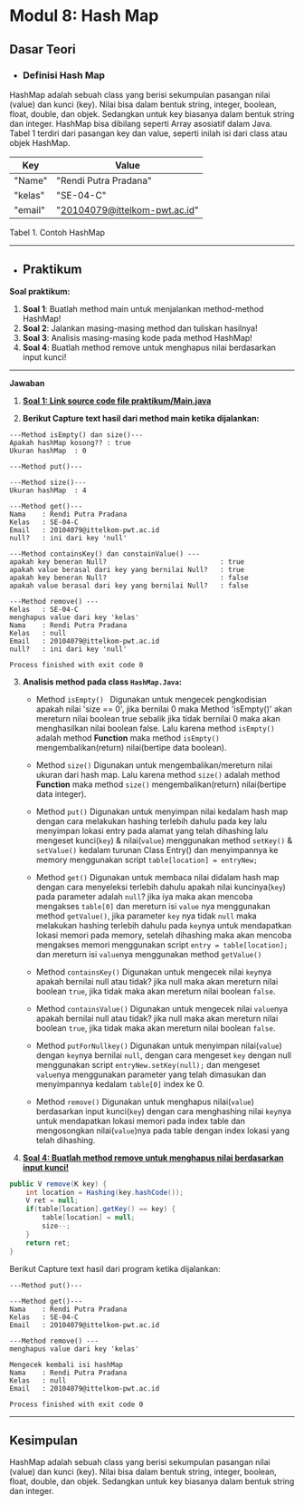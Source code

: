 # Modul 8: Hash Map

## Dasar Teori

- ### Definisi Hash Map
HashMap adalah sebuah class yang berisi sekumpulan pasangan nilai (value) dan kunci (key). Nilai bisa dalam bentuk string, integer, boolean, float, double, dan objek. Sedangkan untuk key biasanya dalam bentuk string dan integer. HashMap bisa dibilang seperti Array asosiatif dalam Java. Tabel 1 terdiri dari pasangan key dan value, seperti inilah isi dari class atau objek HashMap.



| Key | Value |
| ----- | ----- |
| "Name" | "Rendi Putra Pradana" |
| "kelas" | "SE-04-C" |
| "email" | "20104079@ittelkom-pwt.ac.id" |
Tabel 1. Contoh HashMap


---
- ## Praktikum

**Soal praktikum:**
1. **Soal 1**:   Buatlah method main untuk menjalankan method-method HashMap!
2. **Soal 2**:   Jalankan masing-masing method dan tuliskan hasilnya!
3. **Soal 3**:  Analisis masing-masing kode pada method HashMap!
4. **Soal 4**:   Buatlah method remove untuk menghapus nilai berdasarkan input kunci!

---
**Jawaban**
1. [**Soal 1: Link source code file praktikum/Main.java**](https://github.com/rendiputra/PSD_SEC_20104079_Rendi_Putra_P/blob/modul8/src/com/rendiputra/modul8/praktikum/Main.java)

2. **Berikut Capture text hasil dari method main ketika dijalankan:**
```text
---Method isEmpty() dan size()---
Apakah hashMap kosong?? : true
Ukuran hashMap  : 0

---Method put()---

---Method size()---
Ukuran hashMap  : 4

---Method get()---
Nama    : Rendi Putra Pradana
Kelas   : SE-04-C
Email   : 20104079@ittelkom-pwt.ac.id
null?   : ini dari key 'null'

---Method containsKey() dan constainValue() ---
apakah key beneran Null?                            : true
apakah value berasal dari key yang bernilai Null?   : true
apakah key beneran Null?                            : false
apakah value berasal dari key yang bernilai Null?   : false

---Method remove() ---
Kelas   : SE-04-C
menghapus value dari key 'kelas'
Nama    : Rendi Putra Pradana
Kelas   : null
Email   : 20104079@ittelkom-pwt.ac.id
null?   : ini dari key 'null'

Process finished with exit code 0
```

3. **Analisis method pada class `HashMap.Java`:**
    - Method `isEmpty() `
      Digunakan untuk mengecek pengkodisian apakah nilai 'size == 0', jika bernilai 0 maka Method 'isEmpty()' akan mereturn nilai boolean true sebalik jika tidak bernilai 0 maka akan menghasilkan nilai boolean false. Lalu karena method `isEmpty()` adalah method **Function** maka method `isEmpty()` mengembalikan(return) nilai(bertipe data boolean).

   - Method `size()`
    Digunakan untuk mengembalikan/mereturn nilai ukuran dari hash map. Lalu karena method `size()` adalah method **Function** maka method `size()` mengembalikan(return) nilai(bertipe data integer).

   - Method `put()`
    Digunakan untuk menyimpan nilai kedalam hash map dengan cara melakukan hashing terlebih dahulu pada key lalu menyimpan lokasi entry pada alamat yang telah dihashing lalu mengeset kunci(`key`) & nilai(`value`) menggunakan method `setKey()` & `setValue()` kedalam turunan Class Entry() dan menyimpannya ke memory menggunakan script `table[location] = entryNew;`

   - Method `get()`
    Digunakan untuk membaca nilai didalam hash map dengan cara menyeleksi terlebih dahulu apakah nilai kuncinya(`key`) pada parameter adalah `null`? jika iya maka akan mencoba mengakses `table[0]` dan mereturn isi `value` nya menggunakan method `getValue()`, jika parameter `key` nya tidak `null` maka melakukan hashing terlebih dahulu pada `key`nya untuk mendapatkan lokasi memori pada memory, setelah dihashing maka akan mencoba mengakses memori menggunakan script `entry = table[location];` dan mereturn isi `value`nya  menggunakan method `getValue()`

   - Method `containsKey()`
    Digunakan untuk mengecek nilai `key`nya apakah bernilai null atau tidak? jika null maka akan mereturn nilai boolean `true`, jika tidak maka akan mereturn nilai boolean `false`. 

   - Method `containsValue()`
     Digunakan untuk mengecek nilai `value`nya apakah bernilai null atau tidak? jika null maka akan mereturn nilai boolean `true`, jika tidak maka akan mereturn nilai boolean `false`. 

   - Method `putForNullkey()`
    Digunakan untuk menyimpan nilai(`value`) dengan `key`nya bernilai `null`, dengan cara mengeset `key` dengan null menggunakan script `entryNew.setKey(null);` dan mengeset `value`nya menggunakan parameter yang telah dimasukan dan menyimpannya kedalam `table[0]` index ke 0.

   - Method `remove()`
    Digunakan untuk menghapus nilai(`value`) berdasarkan input kunci(`key`) dengan cara menghashing nilai `key`nya untuk mendapatkan lokasi memori pada index table dan mengosongkan nilai(`value`)nya pada table dengan index lokasi yang telah dihashing.

4. [**Soal 4:  Buatlah method remove untuk menghapus nilai berdasarkan input kunci!**](https://github.com/rendiputra/PSD_SEC_20104079_Rendi_Putra_P/blob/modul8/src/com/rendiputra/modul8/tugas/Main.java)

```JAVA
public V remove(K key) {
    int location = Hashing(key.hashCode());
    V ret = null;
    if(table[location].getKey() == key) {
        table[location] = null;
        size--;
    }
    return ret;
}
```

Berikut Capture text hasil dari program ketika dijalankan:

```text
---Method put()---

---Method get()---
Nama    : Rendi Putra Pradana
Kelas   : SE-04-C
Email   : 20104079@ittelkom-pwt.ac.id

---Method remove() ---
menghapus value dari key 'kelas'

Mengecek kembali isi hashMap
Nama    : Rendi Putra Pradana
Kelas   : null
Email   : 20104079@ittelkom-pwt.ac.id

Process finished with exit code 0
```

---
## Kesimpulan
HashMap adalah sebuah class yang berisi sekumpulan pasangan nilai (value) dan kunci (key). Nilai bisa dalam bentuk string, integer, boolean, float, double, dan objek. Sedangkan untuk key biasanya dalam bentuk string dan integer.

